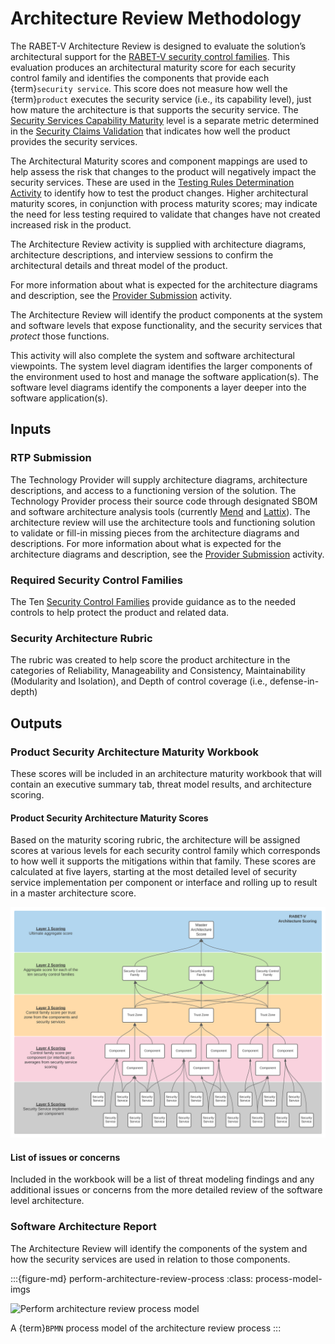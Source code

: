 # Architecture Review Methodology

The RABET-V Architecture Review is designed to evaluate the solution’s architectural support for the [RABET-V security control families](/Overview/Security_Control_Family.md). This evaluation produces an architectural maturity score for each security control family and identifies the components that provide each {term}`security service`. This score does not measure how well the {term}`product` executes the security service (i.e., its capability level), just how mature the architecture is that supports the security service. The [Security Services Capability Maturity](/Security_Services_Capability_Maturity_Index/README.md) level is a separate metric determined in the [Security Claims Validation](/Activities/Security_Claims_Validation.md) that indicates how well the product provides the security services.

The Architectural Maturity scores and component mappings are used to help assess the risk that changes to the product will negatively impact the security services. These are used in the [Testing Rules Determination Activity](/Activities/Testing_Rules_Determination.md) to identify how to test the product changes. Higher architectural maturity scores, in conjunction with process maturity scores; may indicate the need for less testing required to validate that changes have not created increased risk in the product.

The Architecture Review activity is supplied with architecture diagrams, architecture descriptions, and interview sessions to confirm the architectural details and threat model of the product.

For more information about what is expected for the architecture diagrams and description, see the [Provider Submission](/Activities/RTP_Submission.md) activity.

The Architecture Review will identify the product components at the system and software levels that expose functionality, and the security services that *protect* those functions.

This activity will also complete the system and software architectural viewpoints. The system level diagram identifies the larger components of the environment used to host and manage the software application(s). The software level diagrams identify the components a layer deeper into the software application(s).

## Inputs

### RTP Submission

The Technology Provider will supply architecture diagrams, architecture descriptions, and access to a functioning version of the solution. The Technology Provider process their source code through designated SBOM and software architecture analysis tools (currently [Mend](https://www.mend.io/) and [Lattix](https://www.lattix.com/)). The architecture review will use the architecture tools and functioning solution to validate or fill-in missing pieces from the architecture diagrams and descriptions. For more information about what is expected for the architecture diagrams and description, see the [Provider Submission](/Activities/RTP_Submission.md) activity.

### Required Security Control Families

The Ten [Security Control Families](/Overview/Security_Control_Family.md) provide guidance as to the needed controls to help protect the product and related data.

### Security Architecture Rubric

The rubric was created to help score the product architecture in the categories of Reliability, Manageability and Consistency, Maintainability (Modularity and Isolation), and Depth of control coverage (i.e., defense-in-depth)

## Outputs

### Product Security Architecture Maturity Workbook

These scores will be included in an architecture maturity workbook that will contain an executive summary tab, threat model results, and architecture scoring.

#### Product Security Architecture Maturity Scores

Based on the maturity scoring rubric, the architecture will be assigned scores at various levels for each security control family which corresponds to how well it supports the mitigations within that family. These scores are calculated at five layers, starting at the most detailed level of security service implementation per component or interface and rolling up to result in a master architecture score.

![Diagram of Hierarchy of Architecture Scoring](media/RABET-V_Architecture_Scoring.svg)

#### List of issues or concerns

Included in the workbook will be a list of threat modeling findings and any additional issues or concerns from the more detailed review of the software level architecture.

### Software Architecture Report

The Architecture Review will identify the components of the system and how the security services are used in relation to those components.

:::{figure-md} perform-architecture-review-process
:class: process-model-imgs

![Perform architecture review process model](https://app-us.signavio.com/p/model/e48646e1b67a475f8034a987705280da/png?inline&authkey=fa5a8736f5b82de163588c8383998e9983ba84dd9dce98265abf36b4984582)

A {term}`BPMN` process model of the architecture review process
:::
